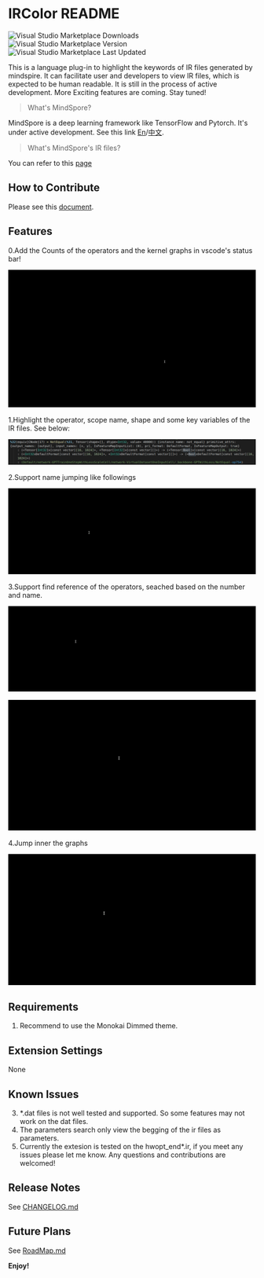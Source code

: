 # IRColor README

![Visual Studio Marketplace Downloads](https://img.shields.io/visual-studio-marketplace/d/DayDayUp.ir) ![Visual Studio Marketplace Version](https://img.shields.io/visual-studio-marketplace/v/DayDayUp.ir) ![Visual Studio Marketplace Last Updated](https://img.shields.io/visual-studio-marketplace/last-updated/DayDayUp.ir)

This is a language plug-in to highlight the keywords of IR files generated by mindspire. It can facilitate user and developers to view IR files, which is expected to be human readable. It is still in the process of active development. More Exciting features are coming. Stay tuned!

>What's MindSpore?

MindSpore is a deep learning framework like TensorFlow and Pytorch. It's under active development. See this link [En](https://www.mindspore.cn/en)/[中文](https://www.mindspore.cn/).

>What's MindSpore's IR files?

You can refer to this [page](https://www.mindspore.cn/docs/programming_guide/zh-CN/r1.5/read_ir_files.html)

## How to Contribute

Please see this [document](./CONTRIBUTING.md).

## Features

0.Add the Counts of the operators and the kernel graphs in vscode's status bar!

![example](images/count_operators.gif)

1.Highlight the operator, scope name, shape and some key variables of the IR files. See below:

![example](images/highlight_feature.png)

2.Support name jumping like followings

![example](images/ircolor.gif)

3.Support find reference of the operators, seached based on the number and name.

![example](images/find_reference.gif)

![example](images/find_reference_name.gif)

4.Jump inner the graphs

![example](images/jump_inner_graphs.gif)

## Requirements

1. Recommend to use the Monokai Dimmed theme.

## Extension Settings

None

## Known Issues

3. *.dat files is not well tested and supported. So some features may not work on the dat files.
2. The parameters search only view the begging of the ir files as parameters.
1. Currently the extesion is tested on the hwopt_end*.ir, if you meet any issues please let me know. Any questions and contributions are welcomed!

## Release Notes

See [CHANGELOG.md](CHANGELOG.md)

## Future Plans

See [RoadMap.md](RoadMap.md)

**Enjoy!**
